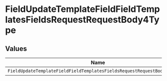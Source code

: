 # FieldUpdateTemplateFieldFieldTemplatesFieldsRequestRequestBody4Type


## Values

| Name                                                                      | Value                                                                     |
| ------------------------------------------------------------------------- | ------------------------------------------------------------------------- |
| `FieldUpdateTemplateFieldFieldTemplatesFieldsRequestRequestBody4TypeName` | NAME                                                                      |
